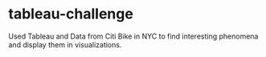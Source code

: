 # tableau-challenge
Used Tableau and Data from Citi Bike in NYC to find interesting phenomena and display them in visualizations.
